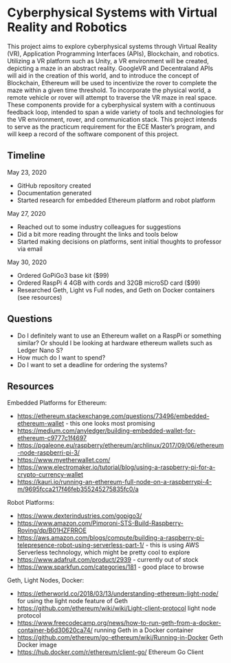 # Cyberphysical Systems with Virtual Reality and Robotics
This project aims to explore cyberphysical systems through Virtual Reality (VR), Application Programming Interfaces (APIs), Blockchain, and robotics. Utilizing a VR platform such as Unity, a VR environment will be created, depicting a maze in an abstract reality. GoogleVR and Decentraland APIs will aid in the creation of this world, and to introduce the concept of Blockchain, Ethereum will be used to incentivize the rover to complete the maze within a given time threshold. To incorporate the physical world, a remote vehicle or rover will attempt to traverse the VR maze in real space. These components provide for a cyberphysical system with a continuous feedback loop, intended to span a wide variety of tools and technologies for the VR environment, rover, and communication stack. This project intends to serve as the practicum requirement for the ECE Master’s program, and will keep a record of the software component of this project.

## Timeline

May 23, 2020
- GitHub repository created
- Documentation generated
- Started research for embedded Ethereum platform and robot platform

May 27, 2020
- Reached out to some industry colleagues for suggestions
- Did a bit more reading throught the links and tools below
- Started making decisions on platforms, sent initial thoughts to professor via email

May 30, 2020
- Ordered GoPiGo3 base kit ($99)
- Ordered RaspPi 4 4GB with cords and 32GB microSD card ($99)
- Researched Geth, Light vs Full nodes, and Geth on Docker containers (see resources)

## Questions
- Do I definitely want to use an Ethereum wallet on a RaspPi or something similar? Or should I be looking at hardware ethereum wallets such as Ledger Nano S?
- How much do I want to spend?
- Do I want to set a deadline for ordering the systems?

## Resources
Embedded Platforms for Ethereum:
- https://ethereum.stackexchange.com/questions/73496/embedded-ethereum-wallet - this one looks most promising
- https://medium.com/anyledger/building-embedded-wallet-for-ethereum-c9777c1f4697
- https://pgaleone.eu/raspberry/ethereum/archlinux/2017/09/06/ethereum-node-raspberri-pi-3/
- https://www.myetherwallet.com/
- https://www.electromaker.io/tutorial/blog/using-a-raspberry-pi-for-a-crypto-currency-wallet
- https://kauri.io/running-an-ethereum-full-node-on-a-raspberrypi-4-m/9695fcca217f46feb355245275835fc0/a

Robot Platforms:
- https://www.dexterindustries.com/gopigo3/
- https://www.amazon.com/Pimoroni-STS-Build-Raspberry-Roving/dp/B01HZFRROE
- https://aws.amazon.com/blogs/compute/building-a-raspberry-pi-telepresence-robot-using-serverless-part-1/ - this is using AWS Serverless technology, which might be pretty cool to explore
- https://www.adafruit.com/product/2939 - currently out of stock
- https://www.sparkfun.com/categories/181 - good place to browse

Geth, Light Nodes, Docker:
- https://etherworld.co/2018/03/13/understanding-ethereum-light-node/ for using the light node feature of Geth
- https://github.com/ethereum/wiki/wiki/Light-client-protocol light node protocol
- https://www.freecodecamp.org/news/how-to-run-geth-from-a-docker-container-b6d30620ca74/ running Geth in a Docker container
- https://github.com/ethereum/go-ethereum/wiki/Running-in-Docker Geth Docker image
- https://hub.docker.com/r/ethereum/client-go/ Ethereum Go Client


